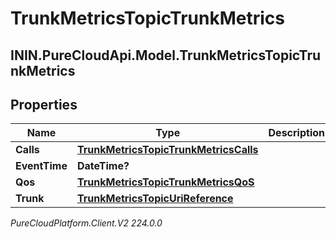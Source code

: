 # TrunkMetricsTopicTrunkMetrics

## ININ.PureCloudApi.Model.TrunkMetricsTopicTrunkMetrics

## Properties

|Name | Type | Description | Notes|
|------------ | ------------- | ------------- | -------------|
| **Calls** | [**TrunkMetricsTopicTrunkMetricsCalls**](TrunkMetricsTopicTrunkMetricsCalls) |  | [optional] |
| **EventTime** | **DateTime?** |  | [optional] |
| **Qos** | [**TrunkMetricsTopicTrunkMetricsQoS**](TrunkMetricsTopicTrunkMetricsQoS) |  | [optional] |
| **Trunk** | [**TrunkMetricsTopicUriReference**](TrunkMetricsTopicUriReference) |  | [optional] |



_PureCloudPlatform.Client.V2 224.0.0_
